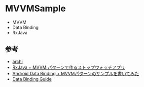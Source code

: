# MVVMSample

* MVVM
* Data Binding
* RxJava


## 参考

* [archi](https://github.com/ivacf/archi)
* [RxJava + MVVM パターンで作るストップウォッチアプリ](http://qiita.com/amay077/items/8464a22e3063642112ed)
* [Android Data Binding + MVVMパターンのサンプルを書いてみた](http://qiita.com/amay077/items/b5c788bb3ee9ff84d9b4)
* [Data Binding Guide](https://developer.android.com/tools/data-binding/guide.html)
